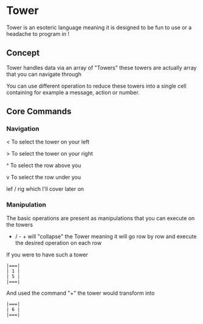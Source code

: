 # Tower

Tower is an esoteric language meaning it is designed to be fun to use or a headache to program in !

## Concept

Tower handles data via an array of "Towers" these towers are actually array that you can navigate through

You can use different operation to reduce these towers into a single cell containing for example a message, action or number.

## Core Commands

### Navigation

< To select the tower on your left 

\> To select the tower on your right

^ To select the row above you 

v To select the row under you

lef / rig which I'll cover later on

### Manipulation

The basic operations are present as manipulations that you can execute on the towers

* / - + will "collapse" the Tower meaning it will go row by row and execute the desired operation on each row

If you were to have such a tower 

    |===|
    | 1 |
    | 5 |
    |===|

And used the command "+" the tower would transform into 

    |===|
    | 6 |
    |===|
